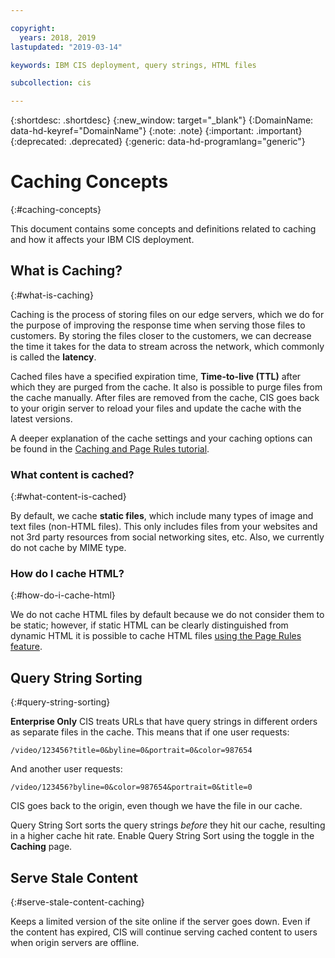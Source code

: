 ```yaml
---

copyright:
  years: 2018, 2019
lastupdated: "2019-03-14"

keywords: IBM CIS deployment, query strings, HTML files

subcollection: cis

---
```


{:shortdesc: .shortdesc}
{:new_window: target="_blank"}
{:DomainName: data-hd-keyref="DomainName"}
{:note: .note}
{:important: .important}
{:deprecated: .deprecated}
{:generic: data-hd-programlang="generic"}

# Caching Concepts
{:#caching-concepts}

This document contains some concepts and definitions related to caching and how it affects your IBM CIS deployment.

## What is Caching?
{:#what-is-caching}

Caching is the process of storing files on our edge servers, which we do for the purpose of improving the response time when serving those files to customers. By storing the files closer to the customers, we can decrease the time it takes for the data to stream across the network, which commonly is called the **latency**.

Cached files have a specified expiration time, **Time-to-live (TTL)** after which they are purged from the cache. It also is possible to purge files from the cache manually. After files are removed from the cache, CIS goes back to your origin server to reload your files and update the cache with the latest versions.

A deeper explanation of the cache settings and your caching options can be found in the [Caching and Page Rules tutorial](/docs/infrastructure/cis?topic=cis-use-page-rules-with-caching).

### What content is cached?
{:#what-content-is-cached}

By default, we cache **static files**, which include many types of image and text files (non-HTML files). This only includes files from your websites and not 3rd party resources from social networking sites, etc. Also, we currently do not cache by MIME type.

### How do I cache HTML? 
{:#how-do-i-cache-html}

We do not cache HTML files by default because we do not consider them to be static; however, if static HTML can be clearly distinguished from dynamic HTML it is possible to cache HTML files [using the Page Rules feature](/docs/infrastructure/cis?topic=cis-use-page-rules).


## Query String Sorting
{:#query-string-sorting}

**Enterprise Only** CIS treats URLs that have query strings in different orders as separate files in the cache. This means that if one user requests:

`/video/123456?title=0&byline=0&portrait=0&color=987654`

And another user requests:

`/video/123456?byline=0&color=987654&portrait=0&title=0`

CIS goes back to the origin, even though we have the file in our cache.

Query String Sort sorts the query strings _before_ they hit our cache, resulting in a higher cache hit rate. Enable Query String Sort using the toggle in the **Caching** page.

## Serve Stale Content
{:#serve-stale-content-caching}

Keeps a limited version of the site online if the server goes down. Even if the content has expired, CIS will continue serving cached content to users when origin servers are offline.

